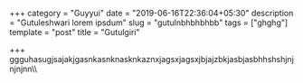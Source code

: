 +++
category = "Guyyui"
date = "2019-06-16T22:36:04+05:30"
description = "Gutuleshwari lorem ipsdum"
slug = "gutulnbhbhbhbb"
tags = ["ghghg"]
template = "post"
title = "Gutulgiri"

+++
ggguhasugjsajakjgasnkasnknasknkaznxjagsxjagsxjbjajzbkjasbjasbhhshshjnjnjnjnn\\\\